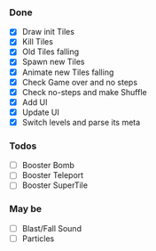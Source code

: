 ### Done
- [x] Draw init Tiles
- [x] Kill Tiles
- [x] Old Tiles falling
- [x] Spawn new Tiles
- [x] Animate new Tiles falling
- [x] Check Game over and no steps
- [x] Check no-steps and make Shuffle
- [x] Add UI
- [x] Update UI
- [x] Switch levels and parse its meta

### Todos
- [ ] Booster Bomb
- [ ] Booster Teleport
- [ ] Booster SuperTile

### May be
- [ ] Blast/Fall Sound
- [ ] Particles